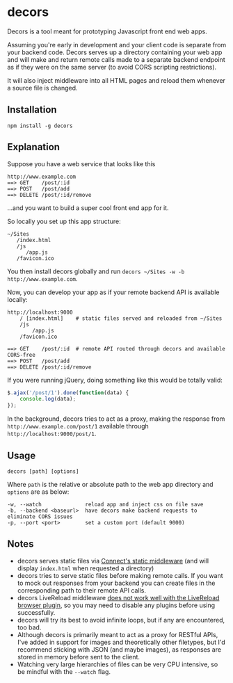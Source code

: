 # decors

Decors is a tool meant for prototyping Javascript front end web apps.

Assuming you're early in development and your client code is separate from your backend code. Decors serves up a directory containing your web app and will make and return remote calls made to a separate backend endpoint as if they were on the same server (to avoid CORS scripting restrictions).

It will also inject middleware into all HTML pages and reload them whenever a source file is changed.

## Installation

```
npm install -g decors
```


## Explanation

Suppose you have a web service that looks like this

```
http://www.example.com
==> GET    /post/:id
==> POST   /post/add
==> DELETE /post/:id/remove
```

…and you want to build a super cool front end app for it.

So locally you set up this app structure:

```
~/Sites
   /index.html
   /js
      /app.js
   /favicon.ico
```

You then install decors globally and run `decors ~/Sites -w -b http://www.example.com`.

Now, you can develop your app as if your remote backend API is available locally:

```
http://localhost:9000
    / [index.html]    # static files served and reloaded from ~/Sites
    /js
        /app.js
    /favicon.ico

==> GET    /post/:id  # remote API routed through decors and available CORS-free
==> POST   /post/add
==> DELETE /post/:id/remove
```

If you were running jQuery, doing something like this would be totally valid:

```js
$.ajax('/post/1').done(function(data) {
	console.log(data);
});
```

In the background, decors tries to act as a proxy, making the response from `http://www.example.com/post/1` available through `http://localhost:9000/post/1`.

## Usage

```
decors [path] [options]
```

Where `path` is the relative or absolute path to the web app directory and `options` are as below:

```
-w, --watch              reload app and inject css on file save
-b, --backend <baseurl>  have decors make backend requests to eliminate CORS issues
-p, --port <port>        set a custom port (default 9000)
```


## Notes

* decors serves static files via [Connect's static middleware](http://www.senchalabs.org/connect/static.html) (and will display `index.html` when requested a directory)
* decors tries to serve static files before making remote calls. If you want to mock out responses from your backend you can create files in the corresponding path to their remote API calls.
* decors LiveReload middleware [does not work well with the LiveReload browser plugin](https://github.com/intesso/connect-livereload#use), so you may need to disable any plugins before using successfully.
* decors will try its best to avoid infinite loops, but if any are encountered, too bad.
* Although decors is primarily meant to act as a proxy for RESTful APIs, I've added in support for images and theoretically other filetypes, but I'd recommend sticking with JSON (and maybe images), as responses are stored in memory before sent to the client.
* Watching very large hierarchies of files can be very CPU intensive, so be mindful with the `--watch` flag.